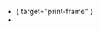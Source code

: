 - [<i class="fas fa-print"></i>](print){ target="print-frame" }
- [<i class="fab fa-github"></i>](https://github.com/swimlane/docspa)

<iframe name="print-frame" style="visibility: hidden; position: absolute"></iframe>
